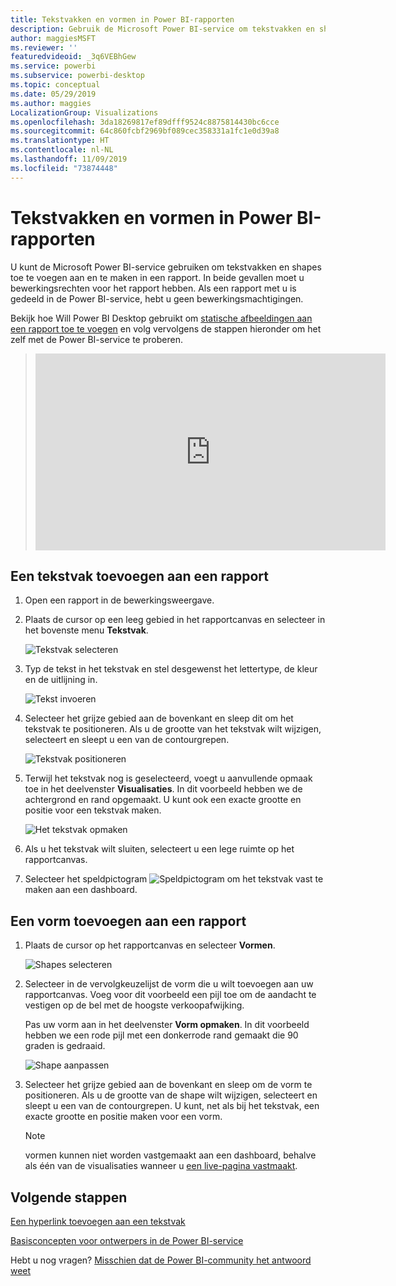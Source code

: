 ```yaml
---
title: Tekstvakken en vormen in Power BI-rapporten
description: Gebruik de Microsoft Power BI-service om tekstvakken en shapes toe te voegen aan en te maken in een rapport.
author: maggiesMSFT
ms.reviewer: ''
featuredvideoid: _3q6VEBhGew
ms.service: powerbi
ms.subservice: powerbi-desktop
ms.topic: conceptual
ms.date: 05/29/2019
ms.author: maggies
LocalizationGroup: Visualizations
ms.openlocfilehash: 3da18269817ef89dfff9524c8875814430bc6cce
ms.sourcegitcommit: 64c860fcbf2969bf089cec358331a1fc1e0d39a8
ms.translationtype: HT
ms.contentlocale: nl-NL
ms.lasthandoff: 11/09/2019
ms.locfileid: "73874448"
---
```

# <a name="text-boxes-and-shapes-in-power-bi-reports"></a>Tekstvakken en vormen in Power BI-rapporten
U kunt de Microsoft Power BI-service gebruiken om tekstvakken en shapes toe te voegen aan en te maken in een rapport. In beide gevallen moet u bewerkingsrechten voor het rapport hebben. Als een rapport met u is gedeeld in de Power BI-service, hebt u geen bewerkingsmachtigingen. 

Bekijk hoe Will Power BI Desktop gebruikt om [statische afbeeldingen aan een rapport toe te voegen](/learn/modules/visuals-in-power-bi/12-formatting) en volg vervolgens de stappen hieronder om het zelf met de Power BI-service te proberen.
> 
> <iframe width="560" height="315" src="https://www.youtube.com/embed/_3q6VEBhGew" frameborder="0" allowfullscreen></iframe>
> 

## <a name="add-a-text-box-to-a-report"></a>Een tekstvak toevoegen aan een rapport
1. Open een rapport in de bewerkingsweergave.

2. Plaats de cursor op een leeg gebied in het rapportcanvas en selecteer in het bovenste menu **Tekstvak**.
   
   ![Tekstvak selecteren](media/power-bi-reports-add-text-and-shapes/pbi_textbox.png)
3. Typ de tekst in het tekstvak en stel desgewenst het lettertype, de kleur en de uitlijning in. 
   
   ![Tekst invoeren](media/power-bi-reports-add-text-and-shapes/pbi_textbox2new.png)
4. Selecteer het grijze gebied aan de bovenkant en sleep dit om het tekstvak te positioneren. Als u de grootte van het tekstvak wilt wijzigen, selecteert en sleept u een van de contourgrepen. 
   
   ![Tekstvak positioneren](media/power-bi-reports-add-text-and-shapes/textboxsmaller.gif)

5. Terwijl het tekstvak nog is geselecteerd, voegt u aanvullende opmaak toe in het deelvenster **Visualisaties**. In dit voorbeeld hebben we de achtergrond en rand opgemaakt. U kunt ook een exacte grootte en positie voor een tekstvak maken.  

   ![Het tekstvak opmaken](media/power-bi-reports-add-text-and-shapes/power-bi-borders.png)

6. Als u het tekstvak wilt sluiten, selecteert u een lege ruimte op het rapportcanvas. 

7. Selecteer het speldpictogram  ![Speldpictogram](media/power-bi-reports-add-text-and-shapes/pbi_pintile.png) om het tekstvak vast te maken aan een dashboard. 

## <a name="add-a-shape-to-a-report"></a>Een vorm toevoegen aan een rapport
1. Plaats de cursor op het rapportcanvas en selecteer **Vormen**.
   
   ![Shapes selecteren](media/power-bi-reports-add-text-and-shapes/power-bi-shapes.png)
2. Selecteer in de vervolgkeuzelijst de vorm die u wilt toevoegen aan uw rapportcanvas. Voeg voor dit voorbeeld een pijl toe om de aandacht te vestigen op de bel met de hoogste verkoopafwijking. 
   
   Pas uw vorm aan in het deelvenster **Vorm opmaken**. In dit voorbeeld hebben we een rode pijl met een donkerrode rand gemaakt die 90 graden is gedraaid.
   
   ![Shape aanpassen](media/power-bi-reports-add-text-and-shapes/power-bi-arrrow.png)
3. Selecteer het grijze gebied aan de bovenkant en sleep om de vorm te positioneren. Als u de grootte van de shape wilt wijzigen, selecteert en sleept u een van de contourgrepen. U kunt, net als bij het tekstvak, een exacte grootte en positie maken voor een vorm.

   > [!NOTE]
   > vormen kunnen niet worden vastgemaakt aan een dashboard, behalve als één van de visualisaties wanneer u [een live-pagina vastmaakt](service-dashboard-pin-live-tile-from-report.md). 
   > 
   > 

## <a name="next-steps"></a>Volgende stappen
[Een hyperlink toevoegen aan een tekstvak](service-add-hyperlink-to-text-box.md)

[Basisconcepten voor ontwerpers in de Power BI-service](service-basic-concepts.md)

Hebt u nog vragen? [Misschien dat de Power BI-community het antwoord weet](https://community.powerbi.com/)
